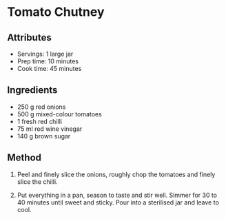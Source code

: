 # Tomato Chutney

## Attributes

- Servings: 1 large jar
- Prep time: 10 minutes
- Cook time: 45 minutes

## Ingredients

- 250 g red onions
- 500 g mixed-colour tomatoes
- 1 fresh red chilli
- 75 ml red wine vinegar
- 140 g brown sugar

## Method

1. Peel and finely slice the onions, roughly chop the tomatoes and finely slice the chilli.

2. Put everything in a pan, season to taste and stir well. Simmer for 30 to 40 minutes until sweet and sticky. Pour into a sterilised jar and leave to cool.
